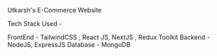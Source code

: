 Utkarsh's E-Commerce Website

Tech Stack Used -

FrontEnd - TailwindCSS , React JS, NextJS , Redux Toolkit
Backend - NodeJS, ExpressJS
Database - MongoDB